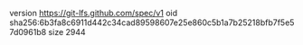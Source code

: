 version https://git-lfs.github.com/spec/v1
oid sha256:6b3fa8c6911d442c34cad89598607e25e860c5b1a7b25218bfb7f5e57d0961b8
size 2944
